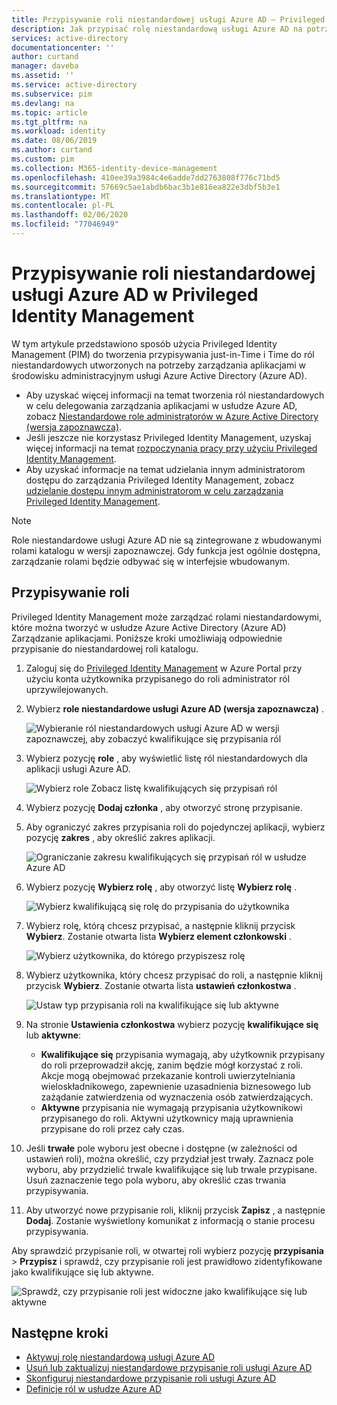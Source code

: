 ```yaml
---
title: Przypisywanie roli niestandardowej usługi Azure AD — Privileged Identity Management (PIM)
description: Jak przypisać rolę niestandardową usługi Azure AD na potrzeby Privileged Identity Management przypisywania (PIM)
services: active-directory
documentationcenter: ''
author: curtand
manager: daveba
ms.assetid: ''
ms.service: active-directory
ms.subservice: pim
ms.devlang: na
ms.topic: article
ms.tgt_pltfrm: na
ms.workload: identity
ms.date: 08/06/2019
ms.author: curtand
ms.custom: pim
ms.collection: M365-identity-device-management
ms.openlocfilehash: 410ee39a3984c4e6adde7dd2763808f776c71bd5
ms.sourcegitcommit: 57669c5ae1abdb6bac3b1e816ea822e3dbf5b3e1
ms.translationtype: MT
ms.contentlocale: pl-PL
ms.lasthandoff: 02/06/2020
ms.locfileid: "77046949"
---
```

# <a name="assign-an-azure-ad-custom-role-in-privileged-identity-management"></a>Przypisywanie roli niestandardowej usługi Azure AD w Privileged Identity Management

W tym artykule przedstawiono sposób użycia Privileged Identity Management (PIM) do tworzenia przypisywania just-in-Time i Time do ról niestandardowych utworzonych na potrzeby zarządzania aplikacjami w środowisku administracyjnym usługi Azure Active Directory (Azure AD).

- Aby uzyskać więcej informacji na temat tworzenia ról niestandardowych w celu delegowania zarządzania aplikacjami w usłudze Azure AD, zobacz [Niestandardowe role administratorów w Azure Active Directory (wersja zapoznawcza)](../users-groups-roles/roles-custom-overview.md).
- Jeśli jeszcze nie korzystasz Privileged Identity Management, uzyskaj więcej informacji na temat [rozpoczynania pracy przy użyciu Privileged Identity Management](pim-getting-started.md).
- Aby uzyskać informacje na temat udzielania innym administratorom dostępu do zarządzania Privileged Identity Management, zobacz [udzielanie dostępu innym administratorom w celu zarządzania Privileged Identity Management](pim-how-to-give-access-to-pim.md).

> [!NOTE]
> Role niestandardowe usługi Azure AD nie są zintegrowane z wbudowanymi rolami katalogu w wersji zapoznawczej. Gdy funkcja jest ogólnie dostępna, zarządzanie rolami będzie odbywać się w interfejsie wbudowanym.

## <a name="assign-a-role"></a>Przypisywanie roli

Privileged Identity Management może zarządzać rolami niestandardowymi, które można tworzyć w usłudze Azure Active Directory (Azure AD) Zarządzanie aplikacjami.  Poniższe kroki umożliwiają odpowiednie przypisanie do niestandardowej roli katalogu.

1. Zaloguj się do [Privileged Identity Management](https://portal.azure.com/?Microsoft_AAD_IAM_enableCustomRoleManagement=true&Microsoft_AAD_IAM_enableCustomRoleAssignment=true&feature.rbacv2roles=true&feature.rbacv2=true&Microsoft_AAD_RegisteredApps=demo#blade/Microsoft_Azure_PIMCommon/CommonMenuBlade/quickStart) w Azure Portal przy użyciu konta użytkownika przypisanego do roli administrator ról uprzywilejowanych.
1. Wybierz **role niestandardowe usługi Azure AD (wersja zapoznawcza)** .

    ![Wybieranie ról niestandardowych usługi Azure AD w wersji zapoznawczej, aby zobaczyć kwalifikujące się przypisania ról](./media/azure-ad-custom-roles-assign/view-custom.png)

1. Wybierz pozycję **role** , aby wyświetlić listę ról niestandardowych dla aplikacji usługi Azure AD.

    ![Wybierz role Zobacz listę kwalifikujących się przypisań ról](./media/azure-ad-custom-roles-assign/view-roles.png)

1. Wybierz pozycję **Dodaj członka** , aby otworzyć stronę przypisanie.
1. Aby ograniczyć zakres przypisania roli do pojedynczej aplikacji, wybierz pozycję **zakres** , aby określić zakres aplikacji.

    ![Ograniczanie zakresu kwalifikujących się przypisań ról w usłudze Azure AD](./media/azure-ad-custom-roles-assign/set-scope.png)

1. Wybierz pozycję **Wybierz rolę** , aby otworzyć listę **Wybierz rolę** .

    ![Wybierz kwalifikującą się rolę do przypisania do użytkownika](./media/azure-ad-custom-roles-assign/select-role.png)

1. Wybierz rolę, którą chcesz przypisać, a następnie kliknij przycisk **Wybierz**. Zostanie otwarta lista **Wybierz element członkowski** .

    ![Wybierz użytkownika, do którego przypiszesz rolę](./media/azure-ad-custom-roles-assign/select-member.png)

1. Wybierz użytkownika, który chcesz przypisać do roli, a następnie kliknij przycisk **Wybierz**. Zostanie otwarta lista **ustawień członkostwa** .

    ![Ustaw typ przypisania roli na kwalifikujące się lub aktywne](./media/azure-ad-custom-roles-assign/membership-settings.png)

1. Na stronie **Ustawienia członkostwa** wybierz pozycję **kwalifikujące się** lub **aktywne**:

    - **Kwalifikujące się** przypisania wymagają, aby użytkownik przypisany do roli przeprowadził akcję, zanim będzie mógł korzystać z roli. Akcje mogą obejmować przekazanie kontroli uwierzytelniania wieloskładnikowego, zapewnienie uzasadnienia biznesowego lub zażądanie zatwierdzenia od wyznaczenia osób zatwierdzających.
    - **Aktywne** przypisania nie wymagają przypisania użytkownikowi przypisanego do roli. Aktywni użytkownicy mają uprawnienia przypisane do roli przez cały czas.

1. Jeśli **trwałe** pole wyboru jest obecne i dostępne (w zależności od ustawień roli), można określić, czy przydział jest trwały. Zaznacz pole wyboru, aby przydzielić trwale kwalifikujące się lub trwale przypisane. Usuń zaznaczenie tego pola wyboru, aby określić czas trwania przypisywania.
1. Aby utworzyć nowe przypisanie roli, kliknij przycisk **Zapisz** , a następnie **Dodaj**. Zostanie wyświetlony komunikat z informacją o stanie procesu przypisywania.

Aby sprawdzić przypisanie roli, w otwartej roli wybierz pozycję **przypisania** > **Przypisz** i sprawdź, czy przypisanie roli jest prawidłowo zidentyfikowane jako kwalifikujące się lub aktywne.

 ![Sprawdź, czy przypisanie roli jest widoczne jako kwalifikujące się lub aktywne](./media/azure-ad-custom-roles-assign/verify-assignments.png)

## <a name="next-steps"></a>Następne kroki

- [Aktywuj rolę niestandardową usługi Azure AD](azure-ad-custom-roles-assign.md)
- [Usuń lub zaktualizuj niestandardowe przypisanie roli usługi Azure AD](azure-ad-custom-roles-update-remove.md)
- [Skonfiguruj niestandardowe przypisanie roli usługi Azure AD](azure-ad-custom-roles-configure.md)
- [Definicje ról w usłudze Azure AD](../users-groups-roles/directory-assign-admin-roles.md)
